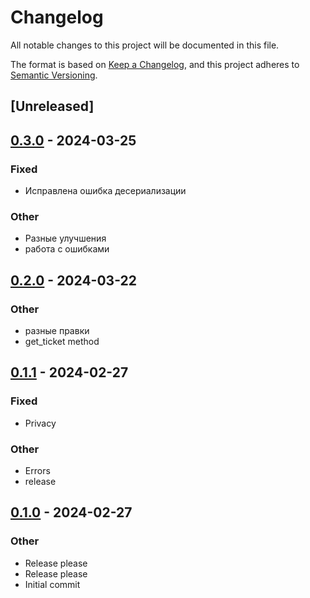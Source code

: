 # Changelog
All notable changes to this project will be documented in this file.

The format is based on [Keep a Changelog](https://keepachangelog.com/en/1.0.0/),
and this project adheres to [Semantic Versioning](https://semver.org/spec/v2.0.0.html).

## [Unreleased]

## [0.3.0](https://github.com/averichev/fns-api-client/compare/v0.2.0...v0.3.0) - 2024-03-25

### Fixed
- Исправлена ошибка десериализации

### Other
- Разные улучшения
- работа с ошибками

## [0.2.0](https://github.com/averichev/fns-api-client/compare/v0.1.1...v0.2.0) - 2024-03-22

### Other
- разные правки
- get_ticket method

## [0.1.1](https://github.com/averichev/fns-api-client/compare/v0.1.0...v0.1.1) - 2024-02-27

### Fixed
- Privacy

### Other
- Errors
- release

## [0.1.0](https://github.com/averichev/fns-api-client/releases/tag/v0.1.0) - 2024-02-27

### Other
- Release please
- Release please
- Initial commit

